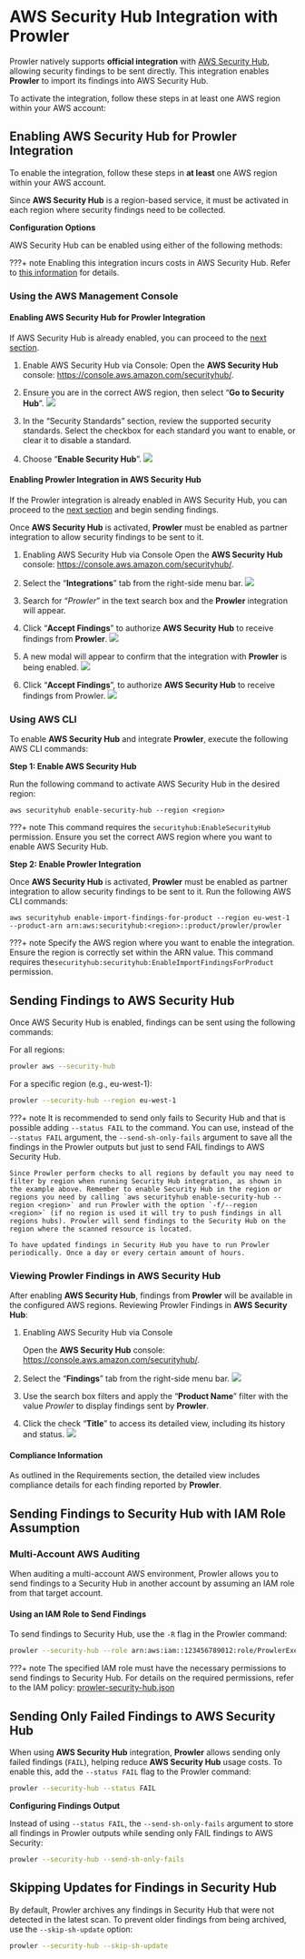 # AWS Security Hub Integration with Prowler

Prowler natively supports **official integration** with [AWS Security Hub](https://aws.amazon.com/security-hub), allowing security findings to be sent directly.  This integration enables **Prowler** to import its findings into AWS Security Hub.

To activate the integration, follow these steps in at least one AWS region within your AWS account:

## Enabling AWS Security Hub for Prowler Integration

To enable the integration, follow these steps in **at least** one AWS region within your AWS account.

Since **AWS Security Hub** is a region-based service, it must be activated in each region where security findings need to be collected.

**Configuration Options**

AWS Security Hub can be enabled using either of the following methods:

???+ note
    Enabling this integration incurs costs in AWS Security Hub. Refer to [this information](https://aws.amazon.com/security-hub/pricing/) for details.

### Using the AWS Management Console

#### Enabling AWS Security Hub for Prowler Integration

If AWS Security Hub is already enabled, you can proceed to the [next section](#enable-prowler-integration).

1. Enable AWS Security Hub via Console: Open the **AWS Security Hub** console: https://console.aws.amazon.com/securityhub/.

2. Ensure you are in the correct AWS region, then select “**Go to Security Hub**”. ![](./img/enable.png)

3. In the “Security Standards” section, review the supported security standards. Select the checkbox for each standard you want to enable, or clear it to disable a standard.

4. Choose “**Enable Security Hub**”. ![](./img/enable-2.png)

#### Enabling Prowler Integration in AWS Security Hub

If the Prowler integration is already enabled in AWS Security Hub, you can proceed to the [next section](#send-findings) and begin sending findings.

Once **AWS Security Hub** is activated, **Prowler** must be enabled as partner integration to allow security findings to be sent to it.

1. Enabling AWS Security Hub via Console
Open the **AWS Security Hub** console: https://console.aws.amazon.com/securityhub/.

2. Select the “**Integrations**” tab from the right-side menu bar. ![](./img/enable-partner-integration.png)

3. Search for “_Prowler_” in the text search box and the **Prowler** integration will appear.

4. Click “**Accept Findings**” to authorize **AWS Security Hub** to receive findings from **Prowler**. ![](./img/enable-partner-integration-2.png)

5. A new modal will appear to confirm that the integration with **Prowler** is being enabled. ![](./img/enable-partner-integration-3.png)

6. Click “**Accept Findings**”, to authorize **AWS Security Hub** to receive findings from Prowler. ![](./img/enable-partner-integration-4.png)

### Using AWS CLI

To enable **AWS Security Hub** and integrate **Prowler**, execute the following AWS CLI commands:

**Step 1: Enable AWS Security Hub**

Run the following command to activate AWS Security Hub in the desired region:

```shell
aws securityhub enable-security-hub --region <region>
```

???+ note
    This command requires the `securityhub:EnableSecurityHub` permission. Ensure you set the correct AWS region where you want to enable AWS Security Hub.

**Step 2: Enable Prowler Integration**

Once **AWS Security Hub** is activated, **Prowler** must be enabled as partner integration to allow security findings to be sent to it. Run the following AWS CLI commands:

```shell
aws securityhub enable-import-findings-for-product --region eu-west-1 --product-arn arn:aws:securityhub:<region>::product/prowler/prowler
```

???+ note
    Specify the AWS region where you want to enable the integration. Ensure the region is correctly set within the ARN value. This command requires the`securityhub:securityhub:EnableImportFindingsForProduct` permission.

## Sending Findings to AWS Security Hub

Once AWS Security Hub is enabled, findings can be sent using the following commands:

For all regions:

```sh
prowler aws --security-hub
```

For a specific region (e.g., eu-west-1):

```sh
prowler --security-hub --region eu-west-1
```

???+ note
    It is recommended to send only fails to Security Hub and that is possible adding `--status FAIL` to the command. You can use, instead of the `--status FAIL` argument, the `--send-sh-only-fails` argument to save all the findings in the Prowler outputs but just to send FAIL findings to AWS Security Hub.

    Since Prowler perform checks to all regions by default you may need to filter by region when running Security Hub integration, as shown in the example above. Remember to enable Security Hub in the region or regions you need by calling `aws securityhub enable-security-hub --region <region>` and run Prowler with the option `-f/--region <region>` (if no region is used it will try to push findings in all regions hubs). Prowler will send findings to the Security Hub on the region where the scanned resource is located.

    To have updated findings in Security Hub you have to run Prowler periodically. Once a day or every certain amount of hours.

### Viewing Prowler Findings in AWS Security Hub

After enabling **AWS Security Hub**, findings from **Prowler** will be available in the configured AWS regions. Reviewing Prowler Findings in **AWS Security Hub**:

1. Enabling AWS Security Hub via Console

    Open the **AWS Security Hub** console: https://console.aws.amazon.com/securityhub/.

2. Select the “**Findings**” tab from the right-side menu bar. ![](./img/findings.png)

3. Use the search box filters and apply the “**Product Name**” filter with the value _Prowler_ to display findings sent by **Prowler**.

4. Click the check “**Title**” to access its detailed view, including its history and status. ![](./img/finding-details.png)

#### Compliance Information

As outlined in the Requirements section, the detailed view includes compliance details for each finding reported by **Prowler**.

## Sending Findings to Security Hub with IAM Role Assumption

### Multi-Account AWS Auditing

When auditing a multi-account AWS environment, Prowler allows you to send findings to a Security Hub in another account by assuming an IAM role from that target account.

#### Using an IAM Role to Send Findings

To send findings to Security Hub, use the `-R` flag in the Prowler command:

```sh
prowler --security-hub --role arn:aws:iam::123456789012:role/ProwlerExecutionRole
```

???+ note
    The specified IAM role must have the necessary permissions to send findings to Security Hub. For details on the required permissions, refer to the IAM policy: [prowler-security-hub.json](https://github.com/prowler-cloud/prowler/blob/master/permissions/prowler-security-hub.json)

## Sending Only Failed Findings to AWS Security Hub

When using **AWS Security Hub** integration, **Prowler** allows sending only failed findings (`FAIL`), helping reduce **AWS Security Hub** usage costs. To enable this, add the `--status FAIL` flag to the Prowler command:

```sh
prowler --security-hub --status FAIL
```

**Configuring Findings Output**

Instead of using `--status FAIL`, the `--send-sh-only-fails` argument to store all findings in Prowler outputs while sending only FAIL findings to AWS Security:

```sh
prowler --security-hub --send-sh-only-fails
```

## Skipping Updates for Findings in Security Hub

By default, Prowler archives any findings in Security Hub that were not detected in the latest scan. To prevent older findings from being archived, use the `--skip-sh-update` option:

```sh
prowler --security-hub --skip-sh-update
```
